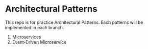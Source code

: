 # Architectural Patterns
This repo is for practice Architectural Patterns. Each patterns will be implemented in each branch.
1. Microservices
2. Event-Driven Microservice
